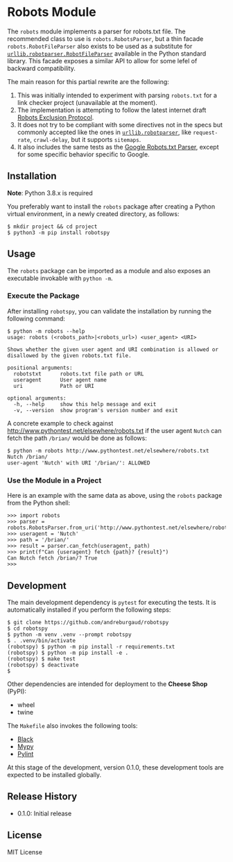 # Robots Module

The `robots` module implements a parser for robots.txt file. The recommended class to use is 
`robots.RobotsParser`, but a thin facade `robots.RobotFileParser` also exists to be used as a 
substitute for [`urllib.robotparser.RobotFileParser`](https://docs.python.org/3/library/urllib.robotparser.html)
available in the Python standard library. This facade exposes a similar API to allow for some lefel
of backward compatibility.

The main reason for this partial rewrite are the following:

1. This was initially intended to experiment with parsing `robots.txt` for a link checker project (unavailable at the moment).
1. The implementation is attempting to follow the latest internet draft [Robots Exclusion Protocol](https://tools.ietf.org/html/draft-koster-rep-00).
1. It does not try to be compliant with some directives not in the specs but commonly accepted like 
the ones in [`urllib.robotparser`](https://docs.python.org/3/library/urllib.robotparser.html), like 
`request-rate`, `crawl-delay`, but it supports `sitemaps`. 
1. It also includes the same tests as the [Google Robots.txt Parser](https://github.com/google/robotstxt),
except for some specific behavior specific to Google. 

## Installation

**Note**: Python 3.8.x is required

You preferably want to install the `robots` package after creating a Python virtual environment,
in a newly created directory, as follows:

```
$ mkdir project && cd project
$ python3 -m pip install robotspy 
```

## Usage

The `robots` package can be imported as a module and also exposes an executable invokable with `python -m`.

### Execute the Package

After installing `robotspy`, you can validate the installation by running the following command:

```
$ python -m robots --help
usage: robots (<robots_path>|<robots_url>) <user_agent> <URI>

Shows whether the given user agent and URI combination is allowed or
disallowed by the given robots.txt file.

positional arguments:
  robotstxt      robots.txt file path or URL
  useragent      User agent name
  uri            Path or URI

optional arguments:
  -h, --help     show this help message and exit
  -v, --version  show program's version number and exit
```

A concrete example to check against http://www.pythontest.net/elsewhere/robots.txt if the user agent
`Nutch` can fetch the path `/brian/` would be done as follows:

```
$ python -m robots http://www.pythontest.net/elsewhere/robots.txt Nutch /brian/
user-agent 'Nutch' with URI '/brian/': ALLOWED
```

### Use the Module in a Project

Here is an example with the same data as above, using the `robots` package from the Python shell:

```
>>> import robots
>>> parser = robots.RobotsParser.from_uri('http://www.pythontest.net/elsewhere/robots.txt')
>>> useragent = 'Nutch'
>>> path = '/brian/'
>>> result = parser.can_fetch(useragent, path)
>>> print(f"Can {useragent} fetch {path}? {result}")
Can Nutch fetch /brian/? True
>>>
```

## Development

The main development dependency is `pytest` for executing the tests. It is automatically
installed if you perform the following steps:

```
$ git clone https://github.com/andreburgaud/robotspy
$ cd robotspy
$ python -m venv .venv --prompt robotspy
$ . .venv/bin/activate
(robotspy) $ python -m pip install -r requirements.txt
(robotspy) $ python -m pip install -e .
(robotspy) $ make test
(robotspy) $ deactivate
$
```

Other dependencies are intended for deployment to the **Cheese Shop** (PyPI):

* wheel
* twine

The `Makefile` also invokes the following tools:

* [Black](https://github.com/psf/black) 
* [Mypy](http://mypy-lang.org/)
* [Pylint](https://www.pylint.org/)

At this stage of the development, version 0.1.0, these development tools are expected to be installed globally.

## Release History

* 0.1.0: Initial release

## License

MIT License